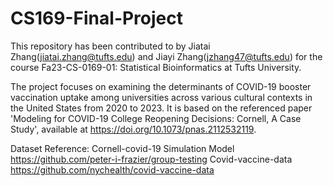 # CS169-Final-Project

This repository has been contributed to by Jiatai Zhang(jiatai.zhang@tufts.edu) and Jiayi Zhang(jzhang47@tufts.edu) for the course Fa23-CS-0169-01: Statistical Bioinformatics at Tufts University.

The project focuses on examining the determinants of COVID-19 booster vaccination uptake among universities across various cultural contexts in the United States from 2020 to 2023. It is based on the referenced paper 'Modeling for COVID-19 College Reopening Decisions: Cornell, A Case Study', available at https://doi.org/10.1073/pnas.2112532119.

Dataset Reference: 
Cornell-covid-19 Simulation Model https://github.com/peter-i-frazier/group-testing
Covid-vaccine-data https://github.com/nychealth/covid-vaccine-data
